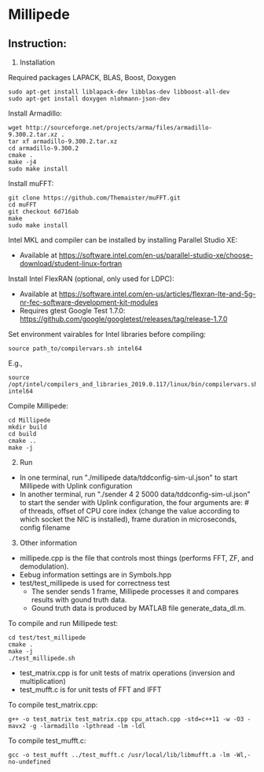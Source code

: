 # Millipede

## Instruction:

1. Installation

Required packages LAPACK, BLAS, Boost, Doxygen

	sudo apt-get install liblapack-dev libblas-dev libboost-all-dev
	sudo apt-get install doxygen nlohmann-json-dev

Install Armadillo:

	wget http://sourceforge.net/projects/arma/files/armadillo-9.300.2.tar.xz .
	tar xf armadillo-9.300.2.tar.xz
	cd armadillo-9.300.2
	cmake .
	make -j4
	sudo make install

Install muFFT:

	git clone https://github.com/Themaister/muFFT.git
	cd muFFT
    git checkout 6d716ab
	make
	sudo make install

Intel MKL and compiler can be installed by installing Parallel Studio XE:

* Available at https://software.intel.com/en-us/parallel-studio-xe/choose-download/student-linux-fortran

Install Intel FlexRAN (optional, only used for LDPC):

* Available at https://software.intel.com/en-us/articles/flexran-lte-and-5g-nr-fec-software-development-kit-modules
* Requires gtest Google Test 1.7.0: https://github.com/google/googletest/releases/tag/release-1.7.0


Set environment vairables for Intel libraries before compiling:

	source path_to/compilervars.sh intel64

E.g., 

	source /opt/intel/compilers_and_libraries_2019.0.117/linux/bin/compilervars.sh intel64


Compile Millipede:

	cd Millipede
	mkdir build
	cd build
	cmake ..
	make -j 

2. Run
* In one terminal, run "./millipede data/tddconfig-sim-ul.json" to start Millipede with Uplink configuration 
* In another terminal, run "./sender 4 2 5000 data/tddconfig-sim-ul.json" to start the sender with Uplink configuration, the four arguments are: # of threads, offset of CPU core index (change the value according to which socket the NIC is installed), frame duration in microseconds, config filename

3. Other information
* millipede.cpp is the file that controls most things (performs FFT, ZF, and demodulation). 
* Eebug information settings are in Symbols.hpp
* test/test_millipede is used for correctness test
  * The sender sends 1 frame, Millipede processes it and compares results with gound truth data.
  * Gound truth data is produced by MATLAB file generate_data_dl.m. 

To compile and run Millipede test:

	cd test/test_millipede
	cmake .
	make -j
	./test_millipede.sh

* test_matrix.cpp is for unit tests of matrix operations (inversion and multiplication)
* test_mufft.c is for unit tests of FFT and IFFT

To compile test_matrix.cpp:

	g++ -o test_matrix test_matrix.cpp cpu_attach.cpp -std=c++11 -w -O3 -mavx2 -g -larmadillo -lpthread -lm -ldl 

To compile test_mufft.c:

	gcc -o test_mufft ../test_mufft.c /usr/local/lib/libmufft.a -lm -Wl,-no-undefined

